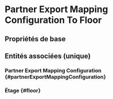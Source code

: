<!--- THIS FILE IS GENERATED PLEASE DO NOT EDIT IT DIRECTLY --->
#  Partner Export Mapping Configuration To Floor



## Propriétés de base



## Entités associées (unique)

###  Partner Export Mapping Configuration {#partnerExportMappingConfiguration}
        

### Étage {#floor}
        





